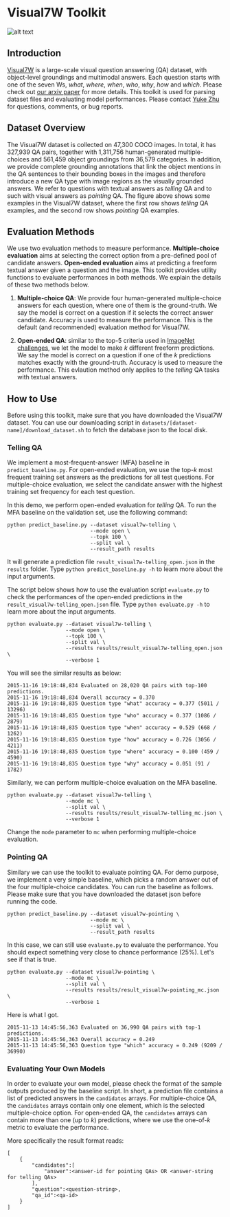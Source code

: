 # Visual7W Toolkit

![alt text](http://web.stanford.edu/~yukez/images/img/visual7w_examples.png "Visual7W example QAs")

## Introduction

[Visual7W](http://web.stanford.edu/~yukez/visual7w.html) is a large-scale visual question answering (QA) dataset, with object-level groundings and multimodal answers.
Each question starts with one of the seven Ws, *what*, *where*, *when*, *who*, *why*, *how* and *which*.
Please check out [our arxiv paper](http://web.stanford.edu/~yukez/papers/visual7w_arxiv.pdf) for more details.
This toolkit is used for parsing dataset files and evaluating model performances.
Please contact [Yuke Zhu](http://web.stanford.edu/~yukez/) for questions, comments, or bug reports.

## Dataset Overview

The Visual7W dataset is collected on 47,300 COCO images. In total, it has 327,939 QA pairs, together with 1,311,756 human-generated multiple-choices and 561,459 object groundings from 36,579 categories. In addition, we provide complete grounding annotations that link the object mentions in the QA sentences to their bounding boxes in the images and therefore
introduce a new QA type with image regions as the visually grounded answers. We refer to questions with textual answers
as *telling* QA and to such with visual answers as *pointing* QA. The figure above shows some examples in the Visual7W dataset, where the first row shows *telling* QA examples, and the second row shows *pointing* QA examples.

## Evaluation Methods

We use two evaluation methods to measure performance. **Multiple-choice evaluation** aims at selecting the correct option from a pre-defined pool of candidate answers. **Open-ended evaluation** aims at predicting a freeform textual answer given a question and the image. This toolkit provides utility functions to evaluate performances in both methods. We explain the details of these two methods below.

1. **Multiple-choice QA**: We provide four human-generated multiple-choice answers for each question, where one of them is the ground-truth. We say the model is correct on a question if it selects the correct answer candidate. Accuracy is used to measure the performance. This is the default (and recommended) evaluation method for Visual7W.

2. **Open-ended QA**: similar to the top-5 criteria used in [ImageNet challenges](http://www.image-net.org/), we let the model to make *k* different freeform predictions. We say the model is correct on a question if one of the *k* predictions matches exactly with the ground-truth. Accuracy is used to measure the performance. This evlaution method only applies to the *telling* QA tasks with textual answers.

## How to Use

Before using this toolkit, make sure that you have downloaded the Visual7W dataset. 
You can use our downloading script in ```datasets/[dataset-name]/download_dataset.sh``` 
to fetch the database json to the local disk.

### Telling QA

We implement a most-frequent-answer (MFA) baseline in ```predict_baseline.py```.
For open-ended evaluation, we use the top-*k* most frequent training set answers 
as the predictions for all test questions. For multiple-choice evaluation, we select 
the candidate answer with the highest training set frequency for each test question.

In this demo, we perform open-ended evaluation for *telling* QA.
To run the MFA baseline on the validation set, use the following command:

```
python predict_baseline.py --dataset visual7w-telling \
                           --mode open \
                           --topk 100 \
                           --split val \
                           --result_path results
```

It will generate a prediction file ```result_visual7w-telling_open.json``` in the ```results``` folder. Type ```python predict_baseline.py -h``` to learn more about the input arguments.

The script below shows how to use the evaluation script ```evaluate.py``` to check the performances of the open-ended predictions in the ```result_visual7w-telling_open.json``` file. Type ```python evaluate.py -h``` to learn more about the input arguments.

```
python evaluate.py --dataset visual7w-telling \
                   --mode open \
                   --topk 100 \
                   --split val \
                   --results results/result_visual7w-telling_open.json \
                   --verbose 1
```

You will see the similar results as below:

```
2015-11-16 19:18:48,834 Evaluated on 28,020 QA pairs with top-100 predictions.
2015-11-16 19:18:48,834 Overall accuracy = 0.370
2015-11-16 19:18:48,835 Question type "what" accuracy = 0.377 (5011 / 13296)
2015-11-16 19:18:48,835 Question type "who" accuracy = 0.377 (1086 / 2879)
2015-11-16 19:18:48,835 Question type "when" accuracy = 0.529 (668 / 1262)
2015-11-16 19:18:48,835 Question type "how" accuracy = 0.726 (3056 / 4211)
2015-11-16 19:18:48,835 Question type "where" accuracy = 0.100 (459 / 4590)
2015-11-16 19:18:48,835 Question type "why" accuracy = 0.051 (91 / 1782)
```

Similarly, we can perform multiple-choice evaluation on the MFA baseline.

```
python evaluate.py --dataset visual7w-telling \
                   --mode mc \
                   --split val \
                   --results results/result_visual7w-telling_mc.json \
                   --verbose 1
```                   
Change the ```mode``` parameter to ```mc``` when performing multiple-choice evaluation.

### Pointing QA

Similary we can use the toolkit to evaluate pointing QA. For demo purpose, we implement a very simple baseline, which picks a random answer out of the four multiple-choice candidates.
You can run the baseline as follows. Please make sure that you have downloaded the dataset json before running the code.

```
python predict_baseline.py --dataset visual7w-pointing \
                           --mode mc \
                           --split val \
                           --result_path results
```

In this case, we can still use ```evaluate.py``` to evaluate the performance.
You should expect something very close to chance performance (25%). Let's see if that is true.

```
python evaluate.py --dataset visual7w-pointing \
                   --mode mc \
                   --split val \
                   --results results/result_visual7w-pointing_mc.json \
                   --verbose 1
```

Here is what I got.

```
2015-11-13 14:45:56,363 Evaluated on 36,990 QA pairs with top-1 predictions.
2015-11-13 14:45:56,363 Overall accuracy = 0.249
2015-11-13 14:45:56,363 Question type "which" accuracy = 0.249 (9209 / 36990)
```

### Evaluating Your Own Models

In order to evaluate your own model, please check the format of the sample outputs 
produced by the baseline script.  In short,
a prediction file contains a list of predicted answers in the ```candidates``` arrays. 
For multiple-choice QA, the ```candidates``` arrays contain only one element, which is 
the selected multiple-choice option. For open-ended QA, the ```candidates``` arrays can 
contain more than one (up to *k*) predictions, where we use the one-of-*k* metric to 
evaluate the performance.

More specifically the result format reads:
```
[
	{
		"candidates":[
			"answer":<answer-id for pointing QAs> OR <answer-string for telling QAs>
		],
		"question":<question-string>,
		"qa_id":<qa-id>
	}
]
```
